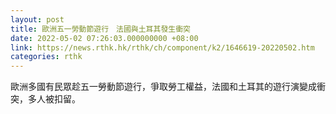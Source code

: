 ```yaml
---
layout: post
title: 歐洲五一勞動節遊行　法國與土耳其發生衝突
date: 2022-05-02 07:26:03.000000000 +08:00
link: https://news.rthk.hk/rthk/ch/component/k2/1646619-20220502.htm
categories: rthk
---
```


歐洲多國有民眾趁五一勞動節遊行，爭取勞工權益，法國和土耳其的遊行演變成衝突，多人被扣留。
